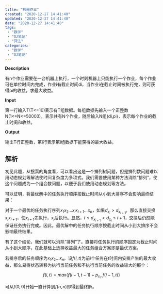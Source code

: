 ```yaml
---
title: "机器作业"
created: "2020-12-27 14:41:40"
updated: "2020-12-27 14:41:40"
date: "2020-12-27 14:41:40"
tags: 
 - "数学"
 - "OJ笔记"
 - "算法"
categories: 
 - "数学"
 - "OJ笔记"
---
```


**Description**

有n个作业需要在一台机器上执行，一个时刻机器上只能执行一个作业，每个作业可在单位时间内完成，作业i有截止时间di，当作业i在截止时间被执行完，则可获得pi的收益。求最大收益。

**Input**

第一行输入T(T<=10)表示有T组数据。每组数据先输入一个正整数N(1<=N<=50000)，表示共有N个作业，随后输入N组(di,pi)，表示每个作业的截止时间和收益。

**Output**

输出T行正整数，第i行表示第i组数据下能获得的最大收益。

## 解析

初见此题，从搜索的角度看，可以看出这是一个排列树问题，但是排列数问题难以用动态规划等解法使时间复杂度为多项式。我们需要使用某种方法消除“排列”，使这个问题成为一个组合数问题，以便于我们使用动态规划等方法。

可以证明，将最优解中的任务执行顺序按截止时间从小到大排序不会影响最终结果：

对于一个最优的任务执行序列$x_1x_2\dots x_ix_{i+1}\dots x_n$，如果$d_{x_i}>d_{x_{i+1}}$，那么直接交换$x_ix_{i+1}$，使$x_{i+1}$先执行，$x_i$后执行。显然，$i\leq d_{x_{i+1}}<d_{x_i}\leq i+1$，交换后仍然能保证任务执行完成。因此，最优解中的任务执行顺序按截止时间从小到大排序不会影响最终结果。

有了这个结论，我们就可以消除“排列”了。直接将任务执行的顺序固定为截止时间从小到大顺序，在此基础上选择收益最大的任务组合方案即是最优方案。

若排序后的任务顺序为$x_1x_2\dots x_n$，设$f(i,t)$为前$i$个任务在$t$时间内安排产生的最大收益，那么易得状态转移为执行当前任务和不执行当前任务的收益较大的那个：

$$f(i,t)=max\{f(i-1,t-1)+p_{x_i},f(i-1,t)\}$$

可从$f(0,0)$开始一直计算到$f(n,n)$即得到最终解。